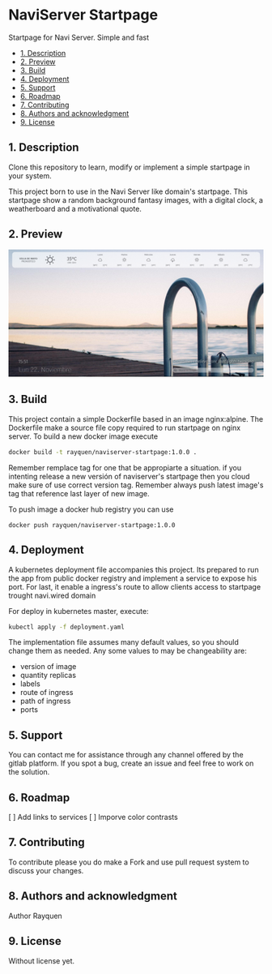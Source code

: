 <!-- omit in toc -->
# NaviServer Startpage

Startpage for Navi Server. Simple and fast

- [1. Description](#1-description)
- [2. Preview](#2-preview)
- [3. Build](#3-build)
- [4. Deployment](#4-deployment)
- [5. Support](#5-support)
- [6. Roadmap](#6-roadmap)
- [7. Contributing](#7-contributing)
- [8. Authors and acknowledgment](#8-authors-and-acknowledgment)
- [9. License](#9-license)

## 1. Description

Clone this repository to learn, modify or implement a simple startpage in your system.

This project born to use in the Navi Server like domain's startpage.
This startpage show a random background fantasy images, with a digital clock, a weatherboard and a motivational quote.

## 2. Preview

![preview](doc/preview/preview.png)

## 3. Build

This project contain a simple Dockerfile based in an image nginx:alpine. The Dockerfile make a source file copy required to run startpage on nginx server.
To build a new docker image execute

``` bash
docker build -t rayquen/naviserver-startpage:1.0.0 .
```

Remember remplace tag for one that be appropiarte a situation.
if you intenting release a new versión of naviserver's startpage then you cloud make sure of use correct version tag. Remember always push latest image's tag that reference last layer of new image.

To push image a docker hub registry you can use

```
docker push rayquen/naviserver-startpage:1.0.0
```

## 4. Deployment

A kubernetes deployment file accompanies this project.
Its prepared to run the app from public docker registry and implement a service to expose his port.
For last, it enable a ingress's route to allow clients access to startpage trought navi.wired domain

For deploy in kubernetes master, execute:

```bash
kubectl apply -f deployment.yaml
```

The implementation file assumes many default values, so you should change them as needed.
Any some values to may be changeability are:

- version of image
- quantity replicas
- labels
- route of ingress
- path of ingress
- ports

## 5. Support

You can contact me for assistance through any channel offered by the gitlab platform.
If you spot a bug, create an issue and feel free to work on the solution.

## 6. Roadmap

[ ] Add links to services
[ ] Imporve color contrasts

## 7. Contributing

To contribute please you do make a Fork and use pull request system to discuss your changes.

## 8. Authors and acknowledgment

Author Rayquen

## 9. License

Without license yet.

